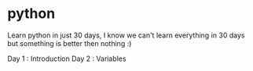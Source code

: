# python
Learn python in just 30 days, I know we can't learn everything in 30 days but something is better then nothing :)

Day 1 : Introduction
Day 2 : Variables
